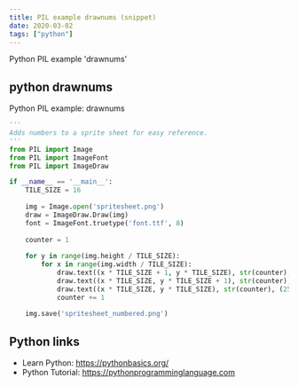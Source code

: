 ```yaml
---
title: PIL example drawnums (snippet)
date: 2020-03-02
tags: ["python"]
---
```

Python PIL example 'drawnums'


## python drawnums

Python PIL example: drawnums

```python
'''
Adds numbers to a sprite sheet for easy reference.
'''
from PIL import Image
from PIL import ImageFont
from PIL import ImageDraw

if __name__ == '__main__':
    TILE_SIZE = 16
    
    img = Image.open('spritesheet.png')
    draw = ImageDraw.Draw(img)
    font = ImageFont.truetype('font.ttf', 8)
    
    counter = 1
    
    for y in range(img.height / TILE_SIZE):
        for x in range(img.width / TILE_SIZE):
            draw.text((x * TILE_SIZE + 1, y * TILE_SIZE), str(counter), (0, 0, 0), font=font)
            draw.text((x * TILE_SIZE, y * TILE_SIZE + 1), str(counter), (0, 0, 0), font=font)
            draw.text((x * TILE_SIZE, y * TILE_SIZE), str(counter), (255, 0, 255), font=font)
            counter += 1
    
    img.save('spritesheet_numbered.png')


```

## Python links

- Learn Python: https://pythonbasics.org/
- Python Tutorial: https://pythonprogramminglanguage.com
